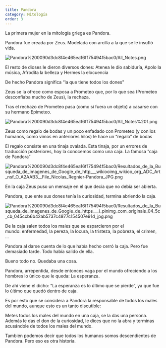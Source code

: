 ```yaml
---
title: Pandora
category: Mitología
order: 3
---
```


La primera mujer en la mitología griega es Pandora.

Pandora fue creada por Zeus. Modelada con arcilla a la que se le insufló vida.

![Pandora%200090d3dc8f4e465ea16f175494f5bac0/All_Notes.png](Pandora%200090d3dc8f4e465ea16f175494f5bac0/All_Notes.png)

El resto de dioses le dieron diversos dones: Atenea le dio sabiduría, Apolo la música, Afrodita la belleza y Hermes la elocuencia

De hecho Pandora significa “la que tiene todos los dones"

Zeus se la ofrece como esposa a Prometeo que, por lo que sea (Prometeo desconfiaba mucho de Zeus), la rechaza.

Tras el rechazo de Prometeo pasa (como si fuera un objeto) a casarse con su hermano Epimeteo.

![Pandora%200090d3dc8f4e465ea16f175494f5bac0/All_Notes%201.png](Pandora%200090d3dc8f4e465ea16f175494f5bac0/All_Notes%201.png)

Zeus como regalo de bodas y un poco enfadado con Prometeo (y con los humanos, como vimos en anteriores hilos) le hace un “regalo” de bodas

El regalo consiste en una tinaja ovalada. Esta tinaja, por un errores de traducción posteriores, hoy la conocemos como una caja. La famosa “caja de Pandora”

![Pandora%200090d3dc8f4e465ea16f175494f5bac0/Resultados_de_la_Busqueda_de_imagenes_de_Google_de_http___wikiooimg_wikioo_org_ADC_Art_nsf_O_A2AAB3__File_Nicolas_Regnier-Pandora_JPG.png](Pandora%200090d3dc8f4e465ea16f175494f5bac0/Resultados_de_la_Busqueda_de_imagenes_de_Google_de_http___wikiooimg_wikioo_org_ADC_Art_nsf_O_A2AAB3__File_Nicolas_Regnier-Pandora_JPG.png)

En la caja Zeus puso un mensaje en el que decía que no debía ser abierta.

Pandora, que ente sus dones tenía la curiosidad, termina abriendo la caja.

![Pandora%200090d3dc8f4e465ea16f175494f5bac0/Resultados_de_la_Busqueda_de_imagenes_de_Google_de_https___i_pinimg_com_originals_04_5c_cb_045ccb6b42ab5737c4877c154507e91d_jpg.png](Pandora%200090d3dc8f4e465ea16f175494f5bac0/Resultados_de_la_Busqueda_de_imagenes_de_Google_de_https___i_pinimg_com_originals_04_5c_cb_045ccb6b42ab5737c4877c154507e91d_jpg.png)

De la caja salen todos los males que se esparcieron por el mundo: enfermedad, la pereza, la locura, la tristeza, la pobreza, el crimen, ...

Pandora al darse cuenta de lo que había hecho cerró la caja. Pero fue demasiado tarde. Todo había salido de ella.

Bueno todo no. Quedaba una cosa.

Pandora, arrepentida, desde entonces vaga por el mundo ofreciendo a los hombres lo único que le queda: La esperanza.

De ahí viene el dicho: “La esperanza es lo último que se pierde”, ya que fue lo último que quedó dentro de caja.

Es por esto que se considera a Pandora la responsable de todos los males del mundo, aunque esto es un tanto discutible:

Metes todos los males del mundo en una caja, se la das una persona. Además le das el don de la curiosidad, le dices que no la abra y terminas acusándole de todos los males del mundo.

También podemos decir que todos los humanos somos descendientes de Pandora. Pero eso es otra historia.